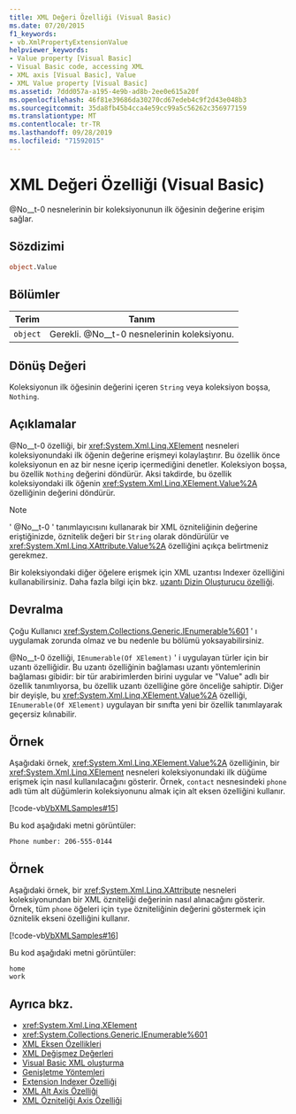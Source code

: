 ```yaml
---
title: XML Değeri Özelliği (Visual Basic)
ms.date: 07/20/2015
f1_keywords:
- vb.XmlPropertyExtensionValue
helpviewer_keywords:
- Value property [Visual Basic]
- Visual Basic code, accessing XML
- XML axis [Visual Basic], Value
- XML Value property [Visual Basic]
ms.assetid: 7ddd057a-a195-4e9b-ad8b-2ee0e615a20f
ms.openlocfilehash: 46f81e39686da30270cd67edeb4c9f2d43e048b3
ms.sourcegitcommit: 35da8fb45b4cca4e59cc99a5c56262c356977159
ms.translationtype: MT
ms.contentlocale: tr-TR
ms.lasthandoff: 09/28/2019
ms.locfileid: "71592015"
---
```

# <a name="xml-value-property-visual-basic"></a>XML Değeri Özelliği (Visual Basic)

@No__t-0 nesnelerinin bir koleksiyonunun ilk öğesinin değerine erişim sağlar.

## <a name="syntax"></a>Sözdizimi

```vb
object.Value
```

## <a name="parts"></a>Bölümler

|Terim|Tanım|  
|---|---|  
|`object`|Gerekli. @No__t-0 nesnelerinin koleksiyonu.|  

## <a name="return-value"></a>Dönüş Değeri

 Koleksiyonun ilk öğesinin değerini içeren `String` veya koleksiyon boşsa, `Nothing`.

## <a name="remarks"></a>Açıklamalar

 @No__t-0 özelliği, bir <xref:System.Xml.Linq.XElement> nesneleri koleksiyonundaki ilk öğenin değerine erişmeyi kolaylaştırır. Bu özellik önce koleksiyonun en az bir nesne içerip içermediğini denetler. Koleksiyon boşsa, bu özellik `Nothing` değerini döndürür. Aksi takdirde, bu özellik koleksiyondaki ilk öğenin <xref:System.Xml.Linq.XElement.Value%2A> özelliğinin değerini döndürür.

> [!NOTE]
> ' @No__t-0 ' tanımlayıcısını kullanarak bir XML özniteliğinin değerine eriştiğinizde, öznitelik değeri bir `String` olarak döndürülür ve <xref:System.Xml.Linq.XAttribute.Value%2A> özelliğini açıkça belirtmeniz gerekmez.

 Bir koleksiyondaki diğer öğelere erişmek için XML uzantısı Indexer özelliğini kullanabilirsiniz. Daha fazla bilgi için bkz. [uzantı Dizin Oluşturucu özelliği](extension-indexer-property.md).

## <a name="inheritance"></a>Devralma

 Çoğu Kullanıcı <xref:System.Collections.Generic.IEnumerable%601> ' ı uygulamak zorunda olmaz ve bu nedenle bu bölümü yoksayabilirsiniz.

 @No__t-0 özelliği, `IEnumerable(Of XElement)` ' i uygulayan türler için bir uzantı özelliğidir. Bu uzantı özelliğinin bağlaması uzantı yöntemlerinin bağlaması gibidir: bir tür arabirimlerden birini uygular ve "Value" adlı bir özellik tanımlıyorsa, bu özellik uzantı özelliğine göre önceliğe sahiptir. Diğer bir deyişle, bu <xref:System.Xml.Linq.XElement.Value%2A> özelliği, `IEnumerable(Of XElement)` uygulayan bir sınıfta yeni bir özellik tanımlayarak geçersiz kılınabilir.

## <a name="example"></a>Örnek

 Aşağıdaki örnek, <xref:System.Xml.Linq.XElement.Value%2A> özelliğinin, bir <xref:System.Xml.Linq.XElement> nesneleri koleksiyonundaki ilk düğüme erişmek için nasıl kullanılacağını gösterir. Örnek, `contact` nesnesindeki `phone` adlı tüm alt düğümlerin koleksiyonunu almak için alt eksen özelliğini kullanır.

 [!code-vb[VbXMLSamples#15](~/samples/snippets/visualbasic/VS_Snippets_VBCSharp/VbXMLSamples/VB/XMLSamples7.vb#15)]

 Bu kod aşağıdaki metni görüntüler:

 `Phone number: 206-555-0144`

## <a name="example"></a>Örnek

 Aşağıdaki örnek, bir <xref:System.Xml.Linq.XAttribute> nesneleri koleksiyonundan bir XML özniteliği değerinin nasıl alınacağını gösterir. Örnek, tüm `phone` öğeleri için `type` özniteliğinin değerini göstermek için öznitelik ekseni özelliğini kullanır.

 [!code-vb[VbXMLSamples#16](~/samples/snippets/visualbasic/VS_Snippets_VBCSharp/VbXMLSamples/VB/XMLSamples7.vb#16)]

 Bu kod aşağıdaki metni görüntüler:

 ```console
 home
 work
```

## <a name="see-also"></a>Ayrıca bkz.

- <xref:System.Xml.Linq.XElement>
- <xref:System.Collections.Generic.IEnumerable%601>
- [XML Eksen Özellikleri](index.md)
- [XML Değişmez Değerleri](../xml-literals/index.md)
- [Visual Basic XML oluşturma](../../programming-guide/language-features/xml/creating-xml.md)
- [Genişletme Yöntemleri](../../programming-guide/language-features/procedures/extension-methods.md)
- [Extension Indexer Özelliği](extension-indexer-property.md)
- [XML Alt Axis Özelliği](xml-child-axis-property.md)
- [XML Özniteliği Axis Özelliği](xml-attribute-axis-property.md)
